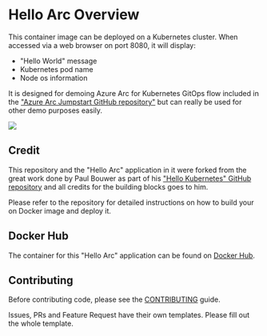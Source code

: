 # Hello Arc Overview

This container image can be deployed on a Kubernetes cluster. When accessed via a web browser on port 8080, it will display:

* "Hello World" message
* Kubernetes pod name
* Node os information

It is designed for demoing Azure Arc for Kubernetes GitOps flow included in the ["Azure Arc Jumpstart GitHub repository"](https://github.com/mdrakiburrahman/azure_arc/) but can really be used for other demo purposes easily. 

![](img/hello_arc.png)

## Credit

This repository and the "Hello Arc" application in it were forked from the great work done by Paul Bouwer as part of his ["Hello Kubernetes" GitHub repository](https://github.com/paulbouwer/hello-kubernetes) and all credits for the building blocks goes to him. 

Please refer to the repository for detailed instructions on how to build your on Docker image and deploy it. 

## Docker Hub

The container for this "Hello Arc" application can be found on [Docker Hub](https://hub.docker.com/r/liorkamrat/hello-arc). 

## Contributing

Before contributing code, please see the [CONTRIBUTING](CONTRIBUTING.md) guide.

Issues, PRs and Feature Request have their own templates. Please fill out the whole template.